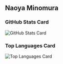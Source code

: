## Naoya Minomura

### GitHub Stats Card
![GitHub Stats Card](https://github-readme-stats.vercel.app/api?username=minobun)

### Top Languages Card
![Top Languages Card](https://github-readme-stats.vercel.app/api/top-langs/?username=minobun)

<!--
**minobun/minobun** is a ✨ _special_ ✨ repository because its `README.md` (this file) appears on your GitHub profile.

Here are some ideas to get you started:

- 🔭 I’m currently working on ...
- 🌱 I’m currently learning ...
- 👯 I’m looking to collaborate on ...
- 🤔 I’m looking for help with ...
- 💬 Ask me about ...
- 📫 How to reach me: ...
- 😄 Pronouns: ...
- ⚡ Fun fact: ...
-->
